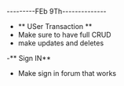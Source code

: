 

---------FEb 9Th--------------

- **  USer Transaction **
- Make sure to have full CRUD
- make updates and deletes 

-** Sign IN**
- Make sign in forum that works